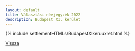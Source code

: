 ```yaml
---
layout: default
title: Választási névjegyzék 2022
description: Budapest XI. kerület
---
```


{% include settlementHTMLs/BudapestXIkeruuxlet.html %}

[Vissza](../)